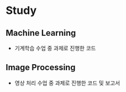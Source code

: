 # Study
## Machine Learning 
- 기계학습 수업 중 과제로 진행한 코드

## Image Processing
- 영상 처리 수업 중 과제로 진행한 코드 및 보고서
  
